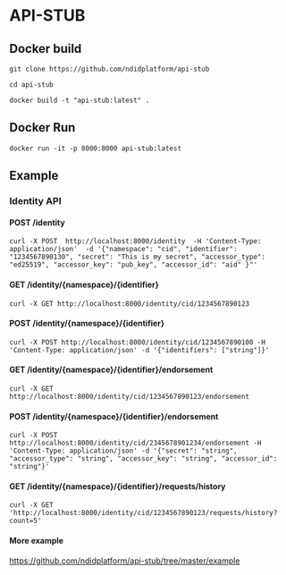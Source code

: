 # API-STUB

## Docker build

`git clone https://github.com/ndidplatform/api-stub`

`cd api-stub`

`docker build -t "api-stub:latest" .`

## Docker Run 
`docker run -it -p 8000:8000 api-stub:latest`

## Example 
### Identity API
#### POST /identity
`curl -X POST  http://localhost:8000/identity  -H 'Content-Type: application/json'  -d '{"namespace": "cid", "identifier": "1234567890130", "secret": "This is my secret", "accessor_type": "ed25519", "accessor_key": "pub_key", "accessor_id": "aid" }"'`
#### GET /identity/{namespace}/{identifier}
`curl -X GET http://localhost:8000/identity/cid/1234567890123`
#### POST /identity/{namespace}/{identifier}
`curl -X POST http://localhost:8000/identity/cid/1234567890100 -H 'Content-Type: application/json' -d '{"identifiers": ["string"]}'`
#### GET /identity/{namespace}/{identifier}/endorsement
`curl -X GET http://localhost:8000/identity/cid/1234567890123/endorsement`
#### POST /identity/{namespace}/{identifier}/endorsement
`curl -X POST http://localhost:8000/identity/cid/2345678901234/endorsement -H 'Content-Type: application/json' -d '{"secret": "string", "accessor_type": "string", "accessor_key": "string", "accessor_id": "string"}'`
#### GET /identity/{namespace}/{identifier}/requests/history
`curl -X GET 'http://localhost:8000/identity/cid/1234567890123/requests/history?count=5'`
#### More example
https://github.com/ndidplatform/api-stub/tree/master/example

